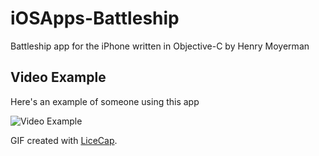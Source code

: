 # iOSApps-Battleship
Battleship app for the iPhone written in Objective-C by Henry Moyerman

## Video Example

Here's an example of someone using this app

<img src='https://dl.dropboxusercontent.com/u/59288152/gitHub/GIFS/battleshipDemo.gif' title='Video Example' alt='Video Example' />

GIF created with [LiceCap](http://www.cockos.com/licecap/).
